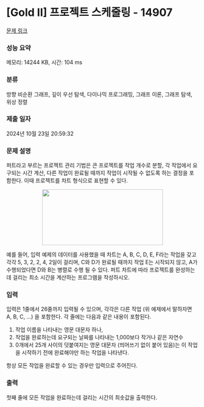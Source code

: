 # [Gold II] 프로젝트 스케줄링 - 14907 

[문제 링크](https://www.acmicpc.net/problem/14907) 

### 성능 요약

메모리: 14244 KB, 시간: 104 ms

### 분류

방향 비순환 그래프, 깊이 우선 탐색, 다이나믹 프로그래밍, 그래프 이론, 그래프 탐색, 위상 정렬

### 제출 일자

2024년 10월 23일 20:59:32

### 문제 설명

<p>퍼트라고 부르는 프로젝트 관리 기법은 큰 프로젝트를 작업 개수로 분할, 각 작업에서 요구되는 시간 계산, 다른 작업이 완료될 때까지 작업이 시작될 수 없도록 하는 결정을 포함한다. 이때 프로젝트를 차트 형식으로 표현할 수 있다.</p>

<p style="text-align: center;"><img alt="" src="https://onlinejudgeimages.s3-ap-northeast-1.amazonaws.com/problem/14907/1.png" style="height:146px; width:317px"></p>

<p>예를 들어, 입력 예제의 데이터를 사용했을 때 차트는 A, B, C, D, E, F라는 작업을 갖고 각각 5, 3, 2, 2, 4, 2일이 걸리며, C와 D가 완료될 때까지 작업 E는 시작되지 않고, A가 수행되었다면 D와 B는 병렬로 수행 될 수 있다. 퍼트 차트에 따라 프로젝트를 완성하는데 걸리는 최소 시간을 계산하는 프로그램을 작성하시오.</p>

### 입력 

 <p>입력은 1줄에서 26줄까지 입력될 수 있으며, 각각은 다른 작업 (위 예제에서 말하자면 A, B, C, …) 을 포함한다. 각 줄에는 다음과 같은 내용이 포함된다.</p>

<ol>
	<li>작업 이름을 나타내는 영문 대문자 하나,</li>
	<li>작업을 완료하는데 요구되는 날짜를 나타내는 1,000보다 작거나 같은 자연수</li>
	<li>0개에서 25개 사이의 덧붙여지는 영문 대문자 (띄어쓰기 없이 붙어 있음)는 이 작업을 시작하기 전에 완료해야만 하는 작업을 나타낸다.</li>
</ol>

<p>항상 모든 작업을 완료할 수 있는 경우만 입력으로 주어진다.</p>

### 출력 

 <p>첫째 줄에 모든 작업을 완료하는데 걸리는 시간의 최솟값을 출력한다.</p>

